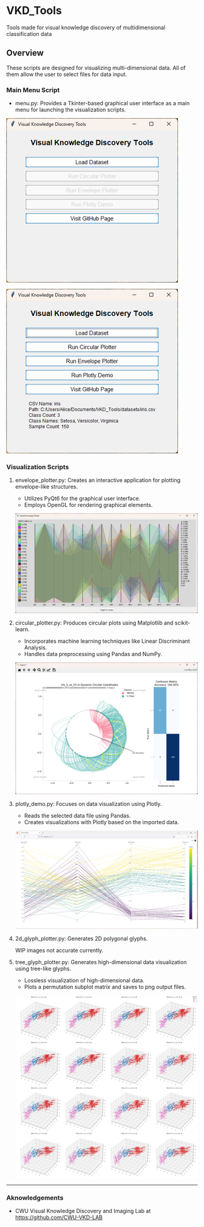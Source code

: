 # VKD_Tools

Tools made for visual knowledge discovery of multidimensional classification data

## Overview

These scripts are designed for visualizing multi-dimensional data. All of them allow the user to select files for data input.

### Main Menu Script

- menu.py: Provides a Tkinter-based graphical user interface as a main menu for launching the visualization scripts.

![Menu Default](screenshots/menu1.png)

![Menu Data Loaded](screenshots/menu2.png)

### Visualization Scripts

1. envelope_plotter.py: Creates an interactive application for plotting envelope-like structures.
    - Utilizes PyQt6 for the graphical user interface.
    - Employs OpenGL for rendering graphical elements.  

    ![Envelope Demo](screenshots/envelope1.png)

2. circular_plotter.py: Produces circular plots using Matplotlib and scikit-learn.
    - Incorporates machine learning techniques like Linear Discriminant Analysis.
    - Handles data preprocessing using Pandas and NumPy.  

    ![Circular Demo](screenshots/circular1.png)

3. plotly_demo.py: Focuses on data visualization using Plotly.
    - Reads the selected data file using Pandas.
    - Creates visualizations with Plotly based on the imported data.  

    ![Plotly Demo](screenshots/plotly1.png)

4. 2d_glyph_plotter.py: Generates 2D polygonal glyphs.

    WIP images not accurate currently.

5. tree_glyph_plotter.py: Generates high-dimensional data visualization using tree-like glyphs.
    - Lossless visualization of high-dimensional data.
    - Plots a permutation subplot matrix and saves to png output files.

    ![Tree Glyph Output Demo](screenshots/wheat_seeds_combinatorial_trees_1.png)

---

### Aknowledgements

- CWU Visual Knowledge Discovery and Imaging Lab at <https://github.com/CWU-VKD-LAB>
